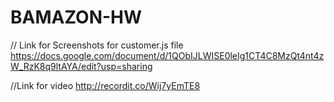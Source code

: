 # BAMAZON-HW

// Link for Screenshots for customer.js file
https://docs.google.com/document/d/1QObIJLWISE0leIg1CT4C8MzQt4nt4zW_RzK8q9ltAYA/edit?usp=sharing


//Link for video
http://recordit.co/Wij7yEmTE8
